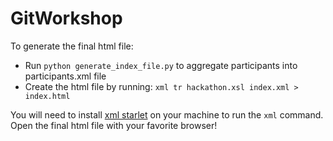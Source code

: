# GitWorkshop

To generate the final html file:
* Run `python generate_index_file.py` to aggregate participants into participants.xml file
* Create the html file by running: `xml tr hackathon.xsl index.xml > index.html`

You will need to install [xml starlet](http://xmlstar.sourceforge.net/download.php) on your machine to run the `xml` command.
Open the final html file with your favorite browser!
